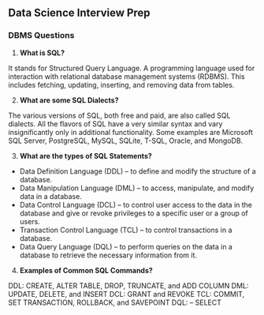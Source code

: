 ## Data Science Interview Prep

### DBMS Questions
1. **What is SQL?**
   
It stands for Structured Query Language. A programming language used for interaction with relational database management systems (RDBMS). This includes fetching, updating, inserting, and removing data from tables.

2. **What are some SQL Dialects?**

The various versions of SQL, both free and paid, are also called SQL dialects. All the flavors of SQL have a very similar syntax and vary insignificantly only in additional functionality. Some examples are Microsoft SQL Server, PostgreSQL, MySQL, SQLite, T-SQL, Oracle, and MongoDB.

3. **What are the types of SQL Statements?**

- Data Definition Language (DDL) – to define and modify the structure of a database.
- Data Manipulation Language (DML) – to access, manipulate, and modify data in a database.
- Data Control Language (DCL) – to control user access to the data in the database and give or revoke privileges to a specific user or a group of users.
- Transaction Control Language (TCL) – to control transactions in a database.
- Data Query Language (DQL) – to perform queries on the data in a database to retrieve the necessary information from it.

4. **Examples of Common SQL Commands?**

DDL: CREATE, ALTER TABLE, DROP, TRUNCATE, and ADD COLUMN
DML: UPDATE, DELETE, and INSERT
DCL: GRANT and REVOKE
TCL: COMMIT, SET TRANSACTION, ROLLBACK, and SAVEPOINT
DQL: – SELECT

